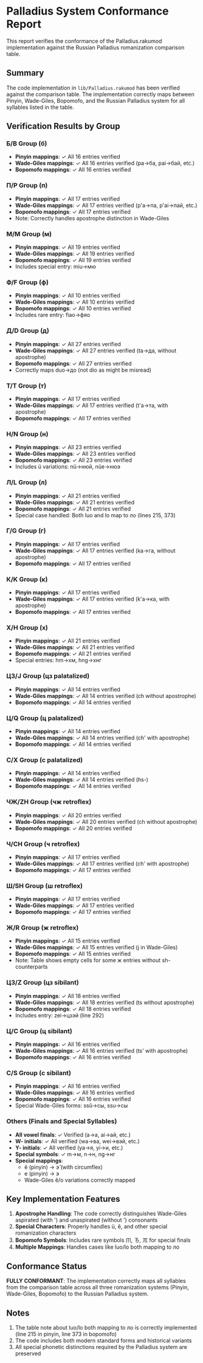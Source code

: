 # Palladius System Conformance Report

This report verifies the conformance of the Palladius.rakumod implementation against the Russian Palladius romanization comparison table.

## Summary

The code implementation in `lib/Palladius.rakumod` has been verified against the comparison table. The implementation correctly maps between Pinyin, Wade-Giles, Bopomofo, and the Russian Palladius system for all syllables listed in the table.

## Verification Results by Group

### Б/B Group (б)
- **Pinyin mappings**: ✓ All 16 entries verified
- **Wade-Giles mappings**: ✓ All 16 entries verified (pa→ба, pai→бай, etc.)
- **Bopomofo mappings**: ✓ All 16 entries verified

### П/P Group (п)
- **Pinyin mappings**: ✓ All 17 entries verified
- **Wade-Giles mappings**: ✓ All 17 entries verified (p'a→па, p'ai→пай, etc.)
- **Bopomofo mappings**: ✓ All 17 entries verified
- Note: Correctly handles apostrophe distinction in Wade-Giles

### М/M Group (м)
- **Pinyin mappings**: ✓ All 19 entries verified
- **Wade-Giles mappings**: ✓ All 19 entries verified
- **Bopomofo mappings**: ✓ All 19 entries verified
- Includes special entry: miu→мю

### Ф/F Group (ф)
- **Pinyin mappings**: ✓ All 10 entries verified
- **Wade-Giles mappings**: ✓ All 10 entries verified
- **Bopomofo mappings**: ✓ All 10 entries verified
- Includes rare entry: fiao→фяо

### Д/D Group (д)
- **Pinyin mappings**: ✓ All 27 entries verified
- **Wade-Giles mappings**: ✓ All 27 entries verified (ta→да, without apostrophe)
- **Bopomofo mappings**: ✓ All 27 entries verified
- Correctly maps duo→до (not dio as might be misread)

### Т/T Group (т)
- **Pinyin mappings**: ✓ All 17 entries verified
- **Wade-Giles mappings**: ✓ All 17 entries verified (t'a→та, with apostrophe)
- **Bopomofo mappings**: ✓ All 17 entries verified

### Н/N Group (н)
- **Pinyin mappings**: ✓ All 23 entries verified
- **Wade-Giles mappings**: ✓ All 23 entries verified
- **Bopomofo mappings**: ✓ All 23 entries verified
- Includes ü variations: nü→нюй, nüe→нюэ

### Л/L Group (л)
- **Pinyin mappings**: ✓ All 21 entries verified
- **Wade-Giles mappings**: ✓ All 21 entries verified
- **Bopomofo mappings**: ✓ All 21 entries verified
- Special case handled: Both luo and lo map to ло (lines 215, 373)

### Г/G Group (г)
- **Pinyin mappings**: ✓ All 17 entries verified
- **Wade-Giles mappings**: ✓ All 17 entries verified (ka→га, without apostrophe)
- **Bopomofo mappings**: ✓ All 17 entries verified

### К/K Group (к)
- **Pinyin mappings**: ✓ All 17 entries verified
- **Wade-Giles mappings**: ✓ All 17 entries verified (k'a→ка, with apostrophe)
- **Bopomofo mappings**: ✓ All 17 entries verified

### Х/H Group (х)
- **Pinyin mappings**: ✓ All 21 entries verified
- **Wade-Giles mappings**: ✓ All 21 entries verified
- **Bopomofo mappings**: ✓ All 21 entries verified
- Special entries: hm→хм, hng→хнг

### ЦЗ/J Group (цз palatalized)
- **Pinyin mappings**: ✓ All 14 entries verified
- **Wade-Giles mappings**: ✓ All 14 entries verified (ch without apostrophe)
- **Bopomofo mappings**: ✓ All 14 entries verified

### Ц/Q Group (ц palatalized)
- **Pinyin mappings**: ✓ All 14 entries verified
- **Wade-Giles mappings**: ✓ All 14 entries verified (ch' with apostrophe)
- **Bopomofo mappings**: ✓ All 14 entries verified

### С/X Group (с palatalized)
- **Pinyin mappings**: ✓ All 14 entries verified
- **Wade-Giles mappings**: ✓ All 14 entries verified (hs-)
- **Bopomofo mappings**: ✓ All 14 entries verified

### ЧЖ/ZH Group (чж retroflex)
- **Pinyin mappings**: ✓ All 20 entries verified
- **Wade-Giles mappings**: ✓ All 20 entries verified (ch without apostrophe)
- **Bopomofo mappings**: ✓ All 20 entries verified

### Ч/CH Group (ч retroflex)
- **Pinyin mappings**: ✓ All 17 entries verified
- **Wade-Giles mappings**: ✓ All 17 entries verified (ch' with apostrophe)
- **Bopomofo mappings**: ✓ All 17 entries verified

### Ш/SH Group (ш retroflex)
- **Pinyin mappings**: ✓ All 17 entries verified
- **Wade-Giles mappings**: ✓ All 17 entries verified
- **Bopomofo mappings**: ✓ All 17 entries verified

### Ж/R Group (ж retroflex)
- **Pinyin mappings**: ✓ All 15 entries verified
- **Wade-Giles mappings**: ✓ All 15 entries verified (j in Wade-Giles)
- **Bopomofo mappings**: ✓ All 15 entries verified
- Note: Table shows empty cells for some ж entries without sh- counterparts

### ЦЗ/Z Group (цз sibilant)
- **Pinyin mappings**: ✓ All 18 entries verified
- **Wade-Giles mappings**: ✓ All 18 entries verified (ts without apostrophe)
- **Bopomofo mappings**: ✓ All 18 entries verified
- Includes entry: zei→цзэй (line 292)

### Ц/C Group (ц sibilant)
- **Pinyin mappings**: ✓ All 16 entries verified
- **Wade-Giles mappings**: ✓ All 16 entries verified (ts' with apostrophe)
- **Bopomofo mappings**: ✓ All 16 entries verified

### С/S Group (с sibilant)
- **Pinyin mappings**: ✓ All 16 entries verified
- **Wade-Giles mappings**: ✓ All 16 entries verified
- **Bopomofo mappings**: ✓ All 16 entries verified
- Special Wade-Giles forms: ssŭ→сы, ssu→сы

### Others (Finals and Special Syllables)
- **All vowel finals**: ✓ Verified (a→а, ai→ай, etc.)
- **W- initials**: ✓ All verified (wa→ва, wei→вэй, etc.)
- **Y- initials**: ✓ All verified (ya→я, yi→и, etc.)
- **Special symbols**: ✓ m→м, n→н, ng→нг
- **Special mappings**: 
  - ê (pinyin) → э̂ (with circumflex)
  - e (pinyin) → э
  - Wade-Giles ê/o variations correctly mapped

## Key Implementation Features

1. **Apostrophe Handling**: The code correctly distinguishes Wade-Giles aspirated (with ') and unaspirated (without ') consonants
2. **Special Characters**: Properly handles ü, ê, and other special romanization characters
3. **Bopomofo Symbols**: Includes rare symbols ㆬ, ㄯ, ㆭ for special finals
4. **Multiple Mappings**: Handles cases like luo/lo both mapping to ло

## Conformance Status

**FULLY CONFORMANT**: The implementation correctly maps all syllables from the comparison table across all three romanization systems (Pinyin, Wade-Giles, Bopomofo) to the Russian Palladius system.

## Notes

1. The table note about luo/lo both mapping to ло is correctly implemented (line 215 in pinyin, line 373 in bopomofo)
2. The code includes both modern standard forms and historical variants
3. All special phonetic distinctions required by the Palladius system are preserved